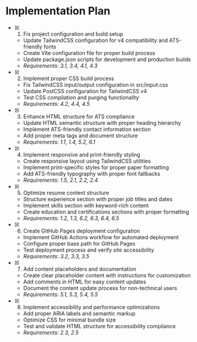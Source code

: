 # Implementation Plan

- [x] 1. Fix project configuration and build setup
  - Update TailwindCSS configuration for v4 compatibility and ATS-friendly fonts
  - Create Vite configuration file for proper build process
  - Update package.json scripts for development and production builds
  - _Requirements: 3.1, 3.4, 4.1, 4.3_

- [x] 2. Implement proper CSS build process
  - Fix TailwindCSS input/output configuration in src/input.css
  - Update PostCSS configuration for TailwindCSS v4
  - Test CSS compilation and purging functionality
  - _Requirements: 4.2, 4.4, 4.5_

- [x] 3. Enhance HTML structure for ATS compliance
  - Update HTML semantic structure with proper heading hierarchy
  - Implement ATS-friendly contact information section
  - Add proper meta tags and document structure
  - _Requirements: 1.1, 1.4, 5.2, 6.1_

- [x] 4. Implement responsive and print-friendly styling
  - Create responsive layout using TailwindCSS utilities
  - Implement print-specific styles for proper paper formatting
  - Add ATS-friendly typography with proper font fallbacks
  - _Requirements: 1.5, 2.1, 2.2, 2.4_

- [x] 5. Optimize resume content structure
  - Structure experience section with proper job titles and dates
  - Implement skills section with keyword-rich content
  - Create education and certifications sections with proper formatting
  - _Requirements: 1.2, 1.3, 6.2, 6.3, 6.4, 6.5_

- [x] 6. Create GitHub Pages deployment configuration
  - Implement GitHub Actions workflow for automated deployment
  - Configure proper base path for GitHub Pages
  - Test deployment process and verify site accessibility
  - _Requirements: 3.2, 3.3, 3.5_

- [x] 7. Add content placeholders and documentation
  - Create clear placeholder content with instructions for customization
  - Add comments in HTML for easy content updates
  - Document the content update process for non-technical users
  - _Requirements: 5.1, 5.3, 5.4, 5.5_

- [x] 8. Implement accessibility and performance optimizations
  - Add proper ARIA labels and semantic markup
  - Optimize CSS for minimal bundle size
  - Test and validate HTML structure for accessibility compliance
  - _Requirements: 2.3, 2.5_